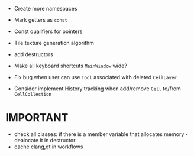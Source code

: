 - Create more namespaces
- Mark getters as `const`
- Const qualifiers for pointers
- Tile texture generation algorithm
- add destructors

- Make all keyboard shortcuts `MainWindow` wide?
- Fix bug when user can use `Tool` associated with deleted `CellLayer`
- Consider implement History tracking when add/remove `Cell` to/from `CellCollection`

# IMPORTANT

- check all classes: if there is a member variable that allocates memory - dealocate it in destructor
- cache clang,qt in workflows
